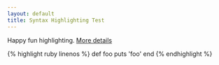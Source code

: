 ```yaml
---
layout: default
title: Syntax Highlighting Test
---
```


Happy fun highlighting. 
[More details](https://github.com/mojombo/jekyll/wiki/liquid-extensions)

{% highlight ruby linenos %}
def foo
  puts 'foo'
end
{% endhighlight %}
